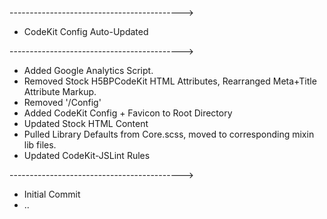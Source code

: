 ------------------------------------------->
- CodeKit Config Auto-Updated

------------------------------------------->
- Added Google Analytics Script.
- Removed Stock H5BPCodeKit HTML Attributes, Rearranged Meta+Title Attribute Markup.
- Removed '/Config'
- Added CodeKit Config + Favicon to Root Directory
- Updated Stock HTML Content
- Pulled Library Defaults from Core.scss, moved to corresponding mixin lib files.
- Updated CodeKit-JSLint Rules

------------------------------------------->

- Initial Commit
- ..